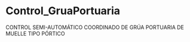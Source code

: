 # Control_GruaPortuaria
CONTROL SEMI-AUTOMÁTICO COORDINADO DE GRÚA PORTUARIA DE MUELLE TIPO PÓRTICO
